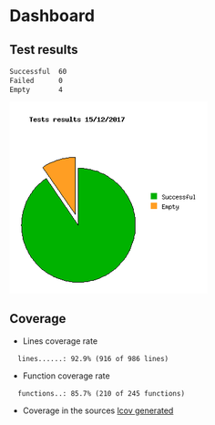 Dashboard
=========

Test results
------------
```
Successful  60
Failed      0
Empty       4
```
![](tests.png)

Coverage
--------

- Lines coverage rate
```
  lines......: 92.9% (916 of 986 lines)
```

- Function coverage rate
```
  functions..: 85.7% (210 of 245 functions)
```

- Coverage in the sources
  [lcov generated](http://lionel.draghi.free.fr/Archicheck/lcov/index.html)
